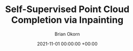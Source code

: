 ---
layout: post
title:  "Self-Supervised Point Cloud Completion via Inpainting"
date:   2021-11-01 00:00:00 +00:00
image: /images/bmvc2-2021.gif
categories: research
author: "Brian Okorn"
authors: Himangi Mittal, <strong>Brian Okorn</strong>, Arpit Jangid, David Held
award: <award>Oral presentation</award> (Selection rate 3.3%)
bib: "@article{mittal2021self,\n  title={Self-Supervised Point Cloud Completion\
    \ via Inpainting},\n  author={Mittal, Himangi and Okorn, Brian and Jangid, Arpit\
    \ and Held, David},\n  journal={British Machine Vision Conference (BMVC), 2021},\n\
    \  year={2021}\n}"
pdf: https://arxiv.org/pdf/2111.10701.pdf
video: https://www.bmvc2021-virtualconference.com/conference/papers/paper_0443.html
site: https://self-supervised-completion-inpainting.github.io/
venue: British Machine Vision Conference (BMVC)
---